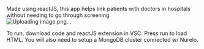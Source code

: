 Made using reactJS, this app helps link patients with doctors in hospitals without needing to go through screening.   
![Uploading image.png…]()

To run, download code and reactJS extension in VSC. Press run to load HTML. You will also need to setup a MongoDB cluster connected w/ Nurelo.   
  
